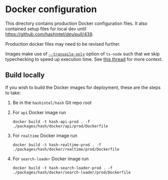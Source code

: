 # Docker configuration

This directory contains production Docker configuration files.
It also contained setup files for local dev until https://github.com/hashintel/dev/pull/439.

Production docker files may need to be revised further.

Images make use of [`--transpile-only`](https://github.com/TypeStrong/ts-node#transpilers) option of `ts-node` such that we skip typechecking to speed up execution time.
See [this thread](https://github.com/TypeStrong/ts-node/issues/104) for more context.

## Build locally

If you wish to build the Docker images for deployment, these are the steps to take:

1.  Be in the `hashintel/hash` Git repo root
2.  For `api` Docker image run

    ```shell
    docker build -t hash-api-prod . -f ./packages/hash/docker/api/prod/Dockerfile
    ```

3.  For `realtime` Docker image run

    ```shell
    docker build -t hash-realtime-prod . -f ./packages/hash/docker/realtime/prod/Dockerfile
    ```

4.  For `search-loader` Docker image run

    ```shell
    docker build -t hash-search-loader-prod . -f ./packages/hash/docker/search-loader/prod/Dockerfile
    ```
